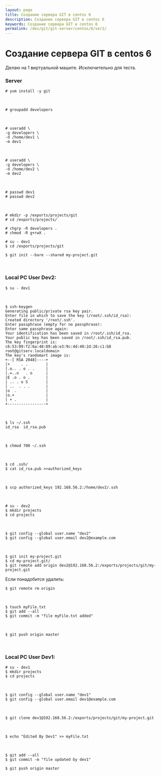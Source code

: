 ```yaml
---
layout: page
title: Создание сервера GIT в centos 6
description: Создание сервера GIT в centos 6
keywords: Создание сервера GIT в centos 6
permalink: /dev/git/git-server/centos/6/ver2/
---
```


# Создание сервера GIT в centos 6

Делаю на 1 виртуальной машите. Исключительно для теста.

### Server

    # yum install -y git

<br/>

    # groupadd developers

<br/>

    # useradd \
    -g developers \
    -d /home/dev1 \
    -m dev1

<br/>

    # useradd \
    -g developers \
    -d /home/dev2 \
    -m dev2

<br/>

    # passwd dev1
    # passwd dev2

<br/>

    # mkdir -p /exports/projects/git
    # cd /exports/projects/

    # chgrp -R developers .
    # chmod -R g+rwX .

    # su - dev1
    $ cd /exports/projects/git

    $ git init --bare --shared my-project.git

<br/>

### Local PC User Dev2:

    $ su - dev1

<br/>

    $ ssh-keygen
    Generating public/private rsa key pair.
    Enter file in which to save the key (/root/.ssh/id_rsa):
    Created directory '/root/.ssh'.
    Enter passphrase (empty for no passphrase):
    Enter same passphrase again:
    Your identification has been saved in /root/.ssh/id_rsa.
    Your public key has been saved in /root/.ssh/id_rsa.pub.
    The key fingerprint is:
    c6:53:09:f2:6a:48:89:ab:e3:9c:4d:40:2d:26:c1:b8 root@gitserv.localdomain
    The key's randomart image is:
    +--[ RSA 2048]----+
    |+     . .        |
    |.o.. . o . .     |
    |.=..o   . o      |
    |E .o . o .       |
    | .. . o S        |
    | ..  . . .       |
    |o  .             |
    |o.+              |
    | + .             |
    +-----------------+

<br/>

    $ ls ~/.ssh
    id_rsa  id_rsa.pub

<br/>

    $ chmod 700 ~/.ssh

<br/>

    $ cd .ssh/
    $ cat id_rsa.pub >>authorized_keys

<br/>

    $ scp authorized_keys 192.168.56.2:/home/dev2/.ssh

<br/>

    # su - dev2
    $ mkdir projects
    $ cd projects

<br/>

    $ git config --global user.name "dev2"
    $ git config --global user.email dev2@example.com

<br/>

    $ git init my-project.git
    $ cd my-project.git/
    $ git remote add origin dev2@192.168.56.2:/exports/projects/git/my-project.git

Если понадобится удалить:

    $ git remote rm origin

<br/>

    $ touch myFile.txt
    $ git add --all
    $ git commit -m "file myFile.txt added"

<br/>

    $ git push origin master

<br/>

### Local PC User Dev1:

    # su - dev1
    $ mkdir projects
    $ cd projects

<br/>

    $ git config --global user.name "dev1"
    $ git config --global user.email dev1@example.com

<br/>

    $ git clone dev1@192.168.56.2:/exports/projects/git/my-project.git

<br/>

    $ echo "Edited By Dev1" >> myFile.txt

<br/>

    $ git add --all
    $ git commit -m "file updated by dev1"

    $ git push origin master
